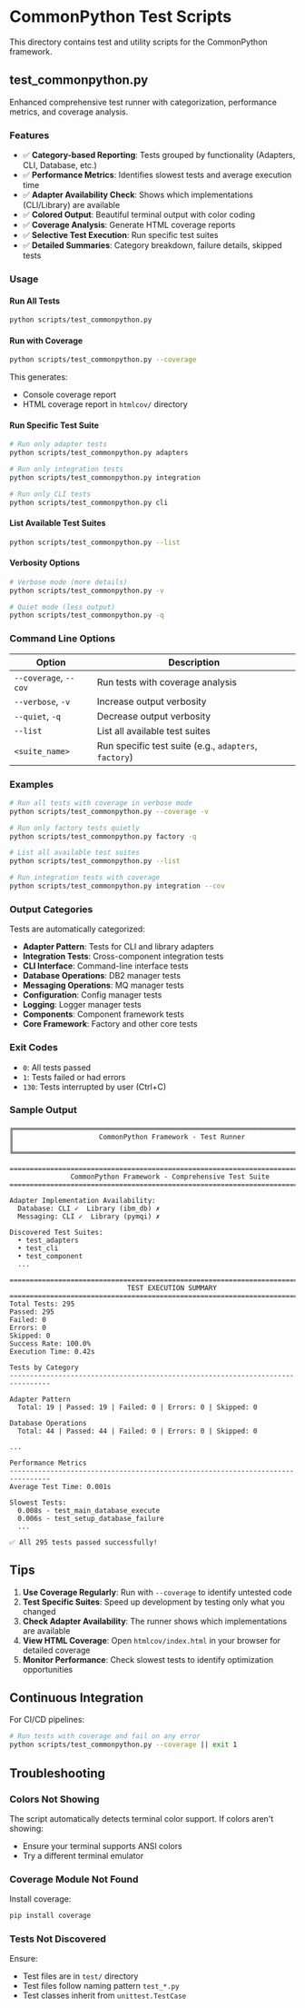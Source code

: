 # CommonPython Test Scripts

This directory contains test and utility scripts for the CommonPython framework.

## test_commonpython.py

Enhanced comprehensive test runner with categorization, performance metrics, and coverage analysis.

### Features

- ✅ **Category-based Reporting**: Tests grouped by functionality (Adapters, CLI, Database, etc.)
- ✅ **Performance Metrics**: Identifies slowest tests and average execution time
- ✅ **Adapter Availability Check**: Shows which implementations (CLI/Library) are available
- ✅ **Colored Output**: Beautiful terminal output with color coding
- ✅ **Coverage Analysis**: Generate HTML coverage reports
- ✅ **Selective Test Execution**: Run specific test suites
- ✅ **Detailed Summaries**: Category breakdown, failure details, skipped tests

### Usage

#### Run All Tests

```bash
python scripts/test_commonpython.py
```

#### Run with Coverage

```bash
python scripts/test_commonpython.py --coverage
```

This generates:

- Console coverage report
- HTML coverage report in `htmlcov/` directory

#### Run Specific Test Suite

```bash
# Run only adapter tests
python scripts/test_commonpython.py adapters

# Run only integration tests
python scripts/test_commonpython.py integration

# Run only CLI tests
python scripts/test_commonpython.py cli
```

#### List Available Test Suites

```bash
python scripts/test_commonpython.py --list
```

#### Verbosity Options

```bash
# Verbose mode (more details)
python scripts/test_commonpython.py -v

# Quiet mode (less output)
python scripts/test_commonpython.py -q
```

### Command Line Options

| Option                | Description                                           |
| --------------------- | ----------------------------------------------------- |
| `--coverage`, `--cov` | Run tests with coverage analysis                      |
| `--verbose`, `-v`     | Increase output verbosity                             |
| `--quiet`, `-q`       | Decrease output verbosity                             |
| `--list`              | List all available test suites                        |
| `<suite_name>`        | Run specific test suite (e.g., `adapters`, `factory`) |

### Examples

```bash
# Run all tests with coverage in verbose mode
python scripts/test_commonpython.py --coverage -v

# Run only factory tests quietly
python scripts/test_commonpython.py factory -q

# List all available test suites
python scripts/test_commonpython.py --list

# Run integration tests with coverage
python scripts/test_commonpython.py integration --cov
```

### Output Categories

Tests are automatically categorized:

- **Adapter Pattern**: Tests for CLI and library adapters
- **Integration Tests**: Cross-component integration tests
- **CLI Interface**: Command-line interface tests
- **Database Operations**: DB2 manager tests
- **Messaging Operations**: MQ manager tests
- **Configuration**: Config manager tests
- **Logging**: Logger manager tests
- **Components**: Component framework tests
- **Core Framework**: Factory and other core tests

### Exit Codes

- `0`: All tests passed
- `1`: Tests failed or had errors
- `130`: Tests interrupted by user (Ctrl+C)

### Sample Output

```
╔══════════════════════════════════════════════════════════════════════════════╗
║                     CommonPython Framework - Test Runner                     ║
╚══════════════════════════════════════════════════════════════════════════════╝

================================================================================
               CommonPython Framework - Comprehensive Test Suite
================================================================================

Adapter Implementation Availability:
  Database: CLI ✓  Library (ibm_db) ✗
  Messaging: CLI ✓  Library (pymqi) ✗

Discovered Test Suites:
  • test_adapters
  • test_cli
  • test_component
  ...

================================================================================
                             TEST EXECUTION SUMMARY
================================================================================
Total Tests: 295
Passed: 295
Failed: 0
Errors: 0
Skipped: 0
Success Rate: 100.0%
Execution Time: 0.42s

Tests by Category
--------------------------------------------------------------------------------

Adapter Pattern
  Total: 19 | Passed: 19 | Failed: 0 | Errors: 0 | Skipped: 0

Database Operations
  Total: 44 | Passed: 44 | Failed: 0 | Errors: 0 | Skipped: 0

...

Performance Metrics
--------------------------------------------------------------------------------
Average Test Time: 0.001s

Slowest Tests:
  0.008s - test_main_database_execute
  0.006s - test_setup_database_failure
  ...

✅ All 295 tests passed successfully!
```

## Tips

1. **Use Coverage Regularly**: Run with `--coverage` to identify untested code
1. **Test Specific Suites**: Speed up development by testing only what you changed
1. **Check Adapter Availability**: The runner shows which implementations are available
1. **View HTML Coverage**: Open `htmlcov/index.html` in your browser for detailed coverage
1. **Monitor Performance**: Check slowest tests to identify optimization opportunities

## Continuous Integration

For CI/CD pipelines:

```bash
# Run tests with coverage and fail on any error
python scripts/test_commonpython.py --coverage || exit 1
```

## Troubleshooting

### Colors Not Showing

The script automatically detects terminal color support. If colors aren't showing:

- Ensure your terminal supports ANSI colors
- Try a different terminal emulator

### Coverage Module Not Found

Install coverage:

```bash
pip install coverage
```

### Tests Not Discovered

Ensure:

- Test files are in `test/` directory
- Test files follow naming pattern `test_*.py`
- Test classes inherit from `unittest.TestCase`
